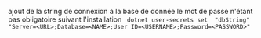ajout de la string de connexion à la base de donnée
le mot de passe n'étant pas obligatoire suivant l'installation
` dotnet user-secrets set  "dbString" "Server=<URL>;Database=<NAME>;User ID=<USERNAME>;Password=<PASSWORD>"`